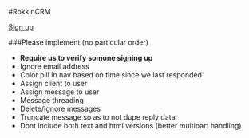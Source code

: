 #RokkinCRM

[Sign up](http://rokkincrm.herokuapp.com)

###Please implement (no particular order)
* **Require us to verify somone signing up**
* Ignore email address
* Color pill in nav based on time since we last responded
* Assign client to user
* Assign message to user
* Message threading
* Delete/Ignore messages
* Truncate message so as to not dupe reply data
* Dont include both text and html versions (better multipart handling)
